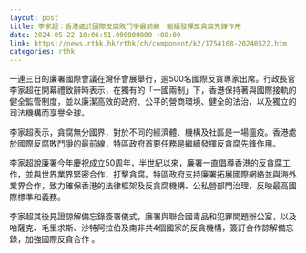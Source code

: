 ```yaml
---
layout: post
title: 李家超：香港處於國際反腐敗鬥爭最前線　繼續發揮反貪腐先鋒作用
date: 2024-05-22 10:06:51.000000000 +08:00
link: https://news.rthk.hk/rthk/ch/component/k2/1754168-20240522.htm
categories: rthk
---
```


一連三日的廉署國際會議在灣仔會展舉行，逾500名國際反貪專家出席。行政長官李家超在開幕禮致辭時表示，在獨有的「一國兩制」下，香港保持著與國際接軌的健全監管制度，並以廉潔高效的政府、公平的營商環境、健全的法治，以及獨立的司法機構而享譽全球。

李家超表示，貪腐無分國界，對於不同的經濟體、機構及社區是一場瘟疫。香港處於國際反腐敗鬥爭的最前線，特區政府首要任務是繼續發揮反貪腐先鋒作用。

李家超說廉署今年慶祝成立50周年，半世紀以來，廉署一直倡導香港的反貪腐工作，並與世界業界緊密合作，打擊貪腐。特區政府支持廉署拓展國際網絡並與海外業界合作，致力確保香港的法律框架及反貪腐機構、公私營部門治理，反映最高國際標準和義務。

李家超其後見證諒解備忘錄簽署儀式，廉署與聯合國毒品和犯罪問題辦公室，以及哈薩克、毛里求斯、沙特阿拉伯及南非共4個國家的反貪機構，簽訂合作諒解備忘錄，加強國際反貪合作 。
